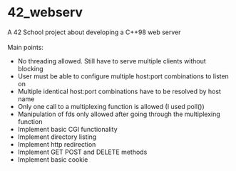 # 42_webserv
A 42 School project about developing a C++98 web server<br>
<br>
Main points:
- No threading allowed. Still have to serve multiple clients without blocking
- User must be able to configure multiple host:port combinations to listen on
- Multiple identical host:port combinations have to be resolved by host name
- Only one call to a multiplexing function is allowed (I used poll())
- Manipulation of fds only allowed after going through the multiplexing function
- Implement basic CGI functionality
- Implement directory listing
- Implement http redirection
- Implement GET POST and DELETE methods
- Implement basic cookie
